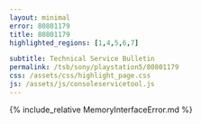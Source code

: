 ```yaml
---
layout: minimal
error: 80801179
title: 80801179
highlighted_regions: [1,4,5,6,7]

subtitle: Technical Service Bulletin
permalink: /tsb/sony/playstation5/80801179
css: /assets/css/highlight_page.css
js: /assets/js/consoleservicetool.js
---
```


{% include_relative MemoryInterfaceError.md %}
